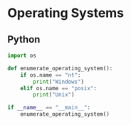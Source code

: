 # Operating Systems

## Python

```python
import os

def enumerate_operating_system():
	if os.name == "nt":
		print("Windows")
	elif os.name == "posix":
		print("Unix")

if __name__ == "__main__":
	enumerate_operating_system()
```